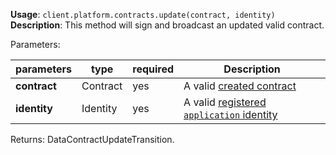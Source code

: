 **Usage**: `client.platform.contracts.update(contract, identity)`  
**Description**: This method will sign and broadcast an updated valid contract.

Parameters:

| parameters   | type     | required | Description                                                                                                   |
| ------------ | -------- | -------- | ------------------------------------------------------------------------------------------------------------- |
| **contract** | Contract | yes      | A valid [created contract](https://dashplatform.readme.io/docs/dash-sdk-contracts-create)                     |
| **identity** | Identity | yes      | A valid [registered `application` identity](https://dashplatform.readme.io/docs/dash-sdk-identities-register) |

Returns: DataContractUpdateTransition.